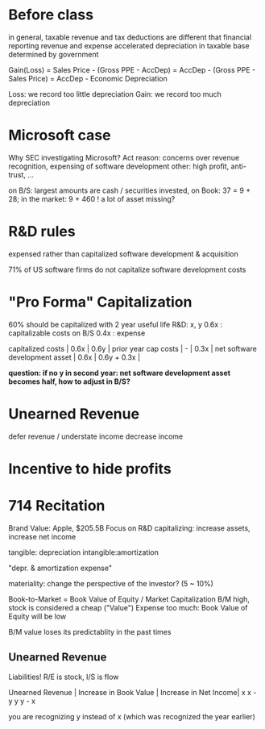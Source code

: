 # Before class
in general, taxable revenue and tax deductions are different that financial reporting revenue and expense
accelerated depreciation in taxable base determined by government

Gain(Loss) = Sales Price - (Gross PPE - AccDep)
           = AccDep - (Gross PPE - Sales Price)
           = AccDep - Economic Depreciation

Loss: we record too little depreciation 
Gain: we record too much depreciation

# Microsoft case
Why SEC investigating Microsoft?
Act reason: concerns over revenue recognition, expensing of software development
other: high profit, anti-trust, ...

on B/S: largest amounts are cash / securities invested, 
on Book: 37 = 9 + 28; in the market: 9 + 460 !
a lot of asset missing?


# R&D  rules
expensed rather than capitalized
software development & acquisition

71% of US software firms do not capitalize software development costs

# "Pro Forma" Capitalization
60% should be capitalized with 2 year useful life
R&D: x, y
0.6x : capitalizable costs on B/S
0.4x : expense

capitalized costs                | 0.6x |  0.6y        |
prior year cap costs             | -    |  0.3x        |
net software development asset   | 0.6x |  0.6y + 0.3x |

**question: if no y in second year: net software development asset becomes half, how to adjust in B/S?**

# Unearned Revenue
defer revenue / understate income
decrease income

# Incentive to hide profits

# 714 Recitation
Brand Value: Apple, $205.5B
Focus on R&D
capitalizing: increase assets, increase net income

tangible: depreciation
intangible:amortization

"depr. & amortization expense"

materiality: change the perspective of the investor? (5 ~ 10%)

Book-to-Market = Book Value of Equity / Market Capitalization
B/M high, stock is considered a cheap ("Value")
Expense too much: Book Value of Equity will be low

B/M value loses its predictablity in the past times

## Unearned Revenue
Liabilities!
R/E is stock, I/S is flow

Unearned Revenue | Increase in Book Value | Increase in Net Income|
     x                      x                       -
     y                      y                     y - x

you are recognizing y instead of x (which was recognized the year earlier)